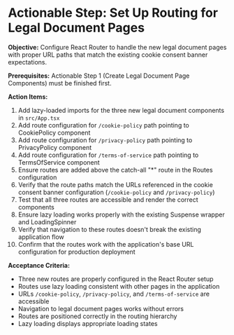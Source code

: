 # Actionable Step: Set Up Routing for Legal Document Pages

**Objective:** Configure React Router to handle the new legal document pages with proper URL paths that match the existing cookie consent banner expectations.

**Prerequisites:** Actionable Step 1 (Create Legal Document Page Components) must be finished first.

**Action Items:**
1. Add lazy-loaded imports for the three new legal document components in `src/App.tsx`
2. Add route configuration for `/cookie-policy` path pointing to CookiePolicy component
3. Add route configuration for `/privacy-policy` path pointing to PrivacyPolicy component  
4. Add route configuration for `/terms-of-service` path pointing to TermsOfService component
5. Ensure routes are added above the catch-all "*" route in the Routes configuration
6. Verify that the route paths match the URLs referenced in the cookie consent banner configuration (`/cookie-policy` and `/privacy-policy`)
7. Test that all three routes are accessible and render the correct components
8. Ensure lazy loading works properly with the existing Suspense wrapper and LoadingSpinner
9. Verify that navigation to these routes doesn't break the existing application flow
10. Confirm that the routes work with the application's base URL configuration for production deployment

**Acceptance Criteria:**
- Three new routes are properly configured in the React Router setup
- Routes use lazy loading consistent with other pages in the application
- URLs `/cookie-policy`, `/privacy-policy`, and `/terms-of-service` are accessible
- Navigation to legal document pages works without errors
- Routes are positioned correctly in the routing hierarchy
- Lazy loading displays appropriate loading states
